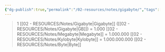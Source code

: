 ```yaml
---
{"dg-publish":true,"permalink":"/02-resources/notes/gigabyte/","tags":["mathe/binärzahlen"],"noteIcon":"","updated":"2025-03-23T10:48:31.000+01:00"}
---
```


>1 [[02 - RESOURCES/Notes/Gigabyte\|Gigabyte]] ([[02 - RESOURCES/Notes/Gigabyte\|GB]]) = 1.000 [[02 - RESOURCES/Notes/Megabyte\|Megabyte]] = 1.000.000 [[02 - RESOURCES/Notes/Kylobyte\|Kylobyte]] = 1.000.000.000 [[02 - RESOURCES/Notes/Byte\|Byte]]